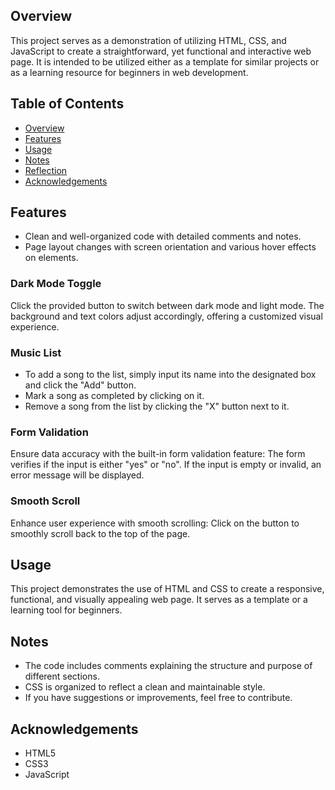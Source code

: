 ## Overview

This project serves as a demonstration of utilizing HTML, CSS, and JavaScript to create a straightforward, yet functional and interactive web page. It is intended to be utilized either as a template for similar projects or as a learning resource for beginners in web development.

## Table of Contents

- [Overview](#overview)
- [Features](#features)
- [Usage](#usage)
- [Notes](#notes)
- [Reflection](#reflection)
- [Acknowledgements](#acknowledgements)

## Features

- Clean and well-organized code with detailed comments and notes.
- Page layout changes with screen orientation and various hover effects on elements.

### Dark Mode Toggle

Click the provided button to switch between dark mode and light mode. The background and text colors adjust accordingly, offering a customized visual experience.

### Music List

- To add a song to the list, simply input its name into the designated box and click the "Add" button.
- Mark a song as completed by clicking on it.
- Remove a song from the list by clicking the "X" button next to it.

### Form Validation

Ensure data accuracy with the built-in form validation feature:
The form verifies if the input is either "yes" or "no".
If the input is empty or invalid, an error message will be displayed.

### Smooth Scroll

Enhance user experience with smooth scrolling:
Click on the button to smoothly scroll back to the top of the page.

## Usage

This project demonstrates the use of HTML and CSS to create a responsive, functional, and visually appealing web page. It serves as a template or a learning tool for beginners.

## Notes

- The code includes comments explaining the structure and purpose of different sections.
- CSS is organized to reflect a clean and maintainable style.
- If you have suggestions or improvements, feel free to contribute.

## Acknowledgements

- HTML5
- CSS3
- JavaScript
